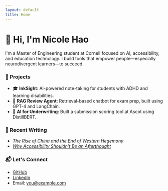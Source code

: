 ```yaml
---
layout: default
title: Home
---
```


# 👋 Hi, I'm Nicole Hao

I'm a Master of Engineering student at Cornell focused on AI, accessibility, and education technology. I build tools that empower people—especially neurodivergent learners—to succeed.

### 🔬 Projects
- 🎓 **InkSight**: AI-powered note-taking for students with ADHD and learning disabilities.
- 🧠 **RAG Review Agent**: Retrieval-based chatbot for exam prep, built using GPT-4 and LangChain.
- 🏥 **AI for Underwriting**: Built a submission scoring tool at Ascot using DistillBERT.

### 📄 Recent Writing
- *[The Rise of China and the End of Western Hegemony](./_posts/2025-04-10-The-Second-Half.md)*
- *[Why Accessibility Shouldn’t Be an Afterthought](./blog)*

### 📬 Let's Connect
- [GitHub](https://github.com/yourusername)
- [LinkedIn](https://linkedin.com/in/yourname)
- Email: you@example.com
